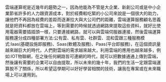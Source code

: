 雲端運算呢是近幾年的趨勢之一，因為他能為不管是大企業、新創公司或是中小企業節省許多的人力跟資源成本，對於經費較吃緊的小公司來說是一個很大的助力，讓他們不再因為經費的差距而逐漸拉大與大公司們的距離，雲端運算服務顧名思義就是把資料都放在雲端上，等到需要的時候就透過網路來提取這些資料，就好比使用電器需要插插頭一樣，只要連接網路，就可以與雲端伺服器連接，然後雲端運算服務還分成四種部署方法:公有雲、私有雲、社群雲、混和雲跟三種服務模式:Iaas(基礎設施即服務)、Saas(軟體及服務)、Paas(平台即服務)，在這個資訊量越來越巨大的時代，人們對雲端的需求越來越大，利用雲端的應用也越來越多，例如:IOT物聯網，在之後任何網路皆可連網的時代，就可以把數據通通上傳到雲端，然後讓有需要的企業可以自由提取，所以未來的幾十年，我們的生活一定跟雲端運算脫不了關係，所以希望這學期可以好好學習相關的技術，讓我在專案或在未來職場上可以運用到。

